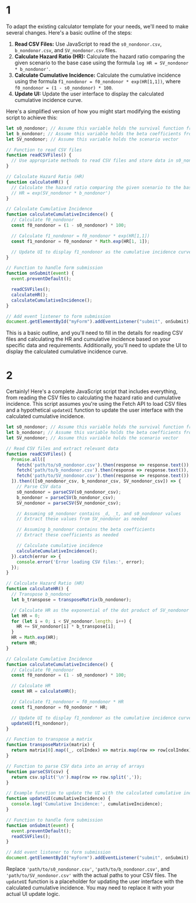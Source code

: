 # 1

To adapt the existing calculator template for your needs, we'll need to make several changes. Here's a basic outline of the steps:

1. **Read CSV Files:** Use JavaScript to read the `s0_nondonor.csv`, `b_nondonor.csv`, and `SV_nondonor.csv` files.
2. **Calculate Hazard Ratio (HR):** Calculate the hazard ratio comparing the given scenario to the base case using the formula `log HR = SV_nondonor * b_nondonor'`.
3. **Calculate Cumulative Incidence:** Calculate the cumulative incidence using the formula `f1_nondonor = f0_nondonor * exp(HR[1,1])`, where `f0_nondonor = (1 - s0_nondonor) * 100`.
4. **Update UI:** Update the user interface to display the calculated cumulative incidence curve.

Here's a simplified version of how you might start modifying the existing script to achieve this:

```javascript
let s0_nondonor; // Assume this variable holds the survival function from 0 to 1
let b_nondonor; // Assume this variable holds the beta coefficients from Cox regression
let SV_nondonor; // Assume this variable holds the scenario vector

// Function to read CSV files
function readCSVFiles() {
  // Use appropriate methods to read CSV files and store data in s0_nondonor, b_nondonor, and SV_nondonor variables
}

// Calculate Hazard Ratio (HR)
function calculateHR() {
  // Calculate the hazard ratio comparing the given scenario to the base case
  // HR = exp(SV_nondonor * b_nondonor')
}

// Calculate Cumulative Incidence
function calculateCumulativeIncidence() {
  // Calculate f0_nondonor
  const f0_nondonor = (1 - s0_nondonor) * 100;

  // Calculate f1_nondonor = f0_nondonor * exp(HR[1,1])
  const f1_nondonor = f0_nondonor * Math.exp(HR[1, 1]);

  // Update UI to display f1_nondonor as the cumulative incidence curve
}

// Function to handle form submission
function onSubmit(event) {
  event.preventDefault();

  readCSVFiles();
  calculateHR();
  calculateCumulativeIncidence();
}

// Add event listener to form submission
document.getElementById("myForm").addEventListener("submit", onSubmit);
```

This is a basic outline, and you'll need to fill in the details for reading CSV files and calculating the HR and cumulative incidence based on your specific data and requirements. Additionally, you'll need to update the UI to display the calculated cumulative incidence curve.

# 2

Certainly! Here's a complete JavaScript script that includes everything, from reading the CSV files to calculating the hazard ratio and cumulative incidence. This script assumes you're using the Fetch API to load CSV files and a hypothetical `updateUI` function to update the user interface with the calculated cumulative incidence.

```javascript
let s0_nondonor; // Assume this variable holds the survival function from 0 to 1
let b_nondonor; // Assume this variable holds the beta coefficients from Cox regression
let SV_nondonor; // Assume this variable holds the scenario vector

// Read CSV files and extract relevant data
function readCSVFiles() {
  Promise.all([
    fetch('path/to/s0_nondonor.csv').then(response => response.text()),
    fetch('path/to/b_nondonor.csv').then(response => response.text()),
    fetch('path/to/SV_nondonor.csv').then(response => response.text())
  ]).then(([s0_nondonor_csv, b_nondonor_csv, SV_nondonor_csv]) => {
    // Parse CSV data
    s0_nondonor = parseCSV(s0_nondonor_csv);
    b_nondonor = parseCSV(b_nondonor_csv);
    SV_nondonor = parseCSV(SV_nondonor_csv);

    // Assuming s0_nondonor contains _d, _t, and s0_nondonor values
    // Extract these values from SV_nondonor as needed

    // Assuming b_nondonor contains the beta coefficients
    // Extract these coefficients as needed

    // Calculate cumulative incidence
    calculateCumulativeIncidence();
  }).catch(error => {
    console.error('Error loading CSV files:', error);
  });
}

// Calculate Hazard Ratio (HR)
function calculateHR() {
  // Transpose b_nondonor
  let b_transpose = transposeMatrix(b_nondonor);

  // Calculate HR as the exponential of the dot product of SV_nondonor and b_nondonor
  let HR = 0;
  for (let i = 0; i < SV_nondonor.length; i++) {
    HR += SV_nondonor[i] * b_transpose[i];
  }
  HR = Math.exp(HR);
  return HR;
}

// Calculate Cumulative Incidence
function calculateCumulativeIncidence() {
  // Calculate f0_nondonor
  const f0_nondonor = (1 - s0_nondonor) * 100;

  // Calculate HR
  const HR = calculateHR();

  // Calculate f1_nondonor = f0_nondonor * HR
  const f1_nondonor = f0_nondonor * HR;

  // Update UI to display f1_nondonor as the cumulative incidence curve
  updateUI(f1_nondonor);
}

// Function to transpose a matrix
function transposeMatrix(matrix) {
  return matrix[0].map((_, colIndex) => matrix.map(row => row[colIndex]));
}

// Function to parse CSV data into an array of arrays
function parseCSV(csv) {
  return csv.split('\n').map(row => row.split(','));
}

// Example function to update the UI with the calculated cumulative incidence
function updateUI(cumulativeIncidence) {
  console.log('Cumulative Incidence:', cumulativeIncidence);
}

// Function to handle form submission
function onSubmit(event) {
  event.preventDefault();
  readCSVFiles();
}

// Add event listener to form submission
document.getElementById("myForm").addEventListener("submit", onSubmit);
```

Replace `'path/to/s0_nondonor.csv'`, `'path/to/b_nondonor.csv'`, and `'path/to/SV_nondonor.csv'` with the actual paths to your CSV files. The `updateUI` function is a placeholder for updating the user interface with the calculated cumulative incidence. You may need to replace it with your actual UI update logic.
